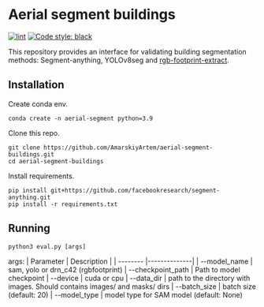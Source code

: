 # Aerial segment buildings

[![lint](https://github.com/AmarskiyArtem/aerial-segment-buildings/actions/workflows/ci.yml/badge.svg)](https://github.com/AmarskiyArtem/aerial-segment-buildings/actions/workflows/ci.yml)
[![Code style: black](https://img.shields.io/badge/code%20style-black-000000.svg)](https://github.com/AmarskiyArtem/aerial-segment-buildings)

This repository provides an interface for validating building segmentation methods: Segment-anything, YOLOv8seg and [rgb-footprint-extract](https://github.com/aatifjiwani/rgb-footprint-extract).

## Installation
Create conda env.
```
conda create -n aerial-segment python=3.9
```
Clone this repo.
```
git clone https://github.com/AmarskiyArtem/aerial-segment-buildings.git
cd aerial-segment-buildings
```
Install requirements.
```
pip install git+https://github.com/facebookresearch/segment-anything.git
pip install -r requirements.txt 
```
## Running
```
python3 eval.py [args]
```
args:
| Parameter | Description |
| --------  |--------------|
| --model_name | sam, yolo or drn_c42 (rgbfootprint)
| --checkpoint_path | Path to model checkpoint
| --device | cuda or cpu
| --data_dir | path to the directory with images. Should contains images/ and masks/ dirs
| --batch_size | batch size (default: 20)
| --model_type | model type for SAM model (default: None)
